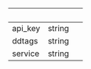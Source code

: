 | &nbsp; | &nbsp; | &nbsp; |
|---|---|---|
| api_key | string |  |
| ddtags | string |  |
| service | string |  |